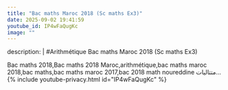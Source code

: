 ```yaml
---
title: "Bac maths Maroc 2018 (Sc maths Ex3)"
date: 2025-09-02 19:41:59 
youtube_id: IP4wFaQugKc
image: ""
---
```

description: |
  #Arithmétique
  Bac maths Maroc 2018 (Sc maths Ex3)
  
  
  
  Bac maths 2018,Bac maths 2018 Maroc,arithmétique,bac maths maroc 2018,bac maths,bac maths maroc 2017,bac 2018 math noureddine متتاليات...
{% include youtube-privacy.html id="IP4wFaQugKc" %}
